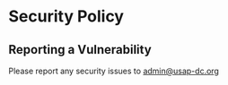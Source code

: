# Security Policy

## Reporting a Vulnerability

Please report any security issues to admin@usap-dc.org
